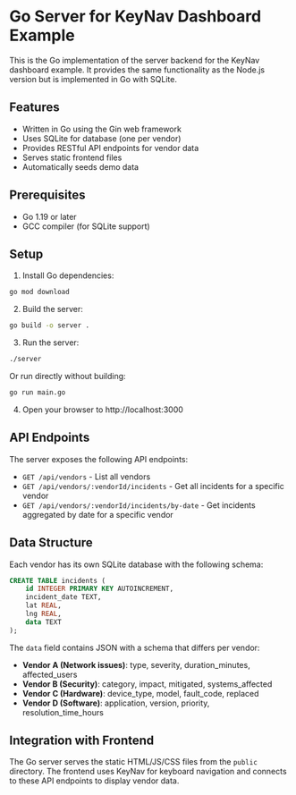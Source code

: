 # Go Server for KeyNav Dashboard Example

This is the Go implementation of the server backend for the KeyNav dashboard example. It provides the same functionality as the Node.js version but is implemented in Go with SQLite.

## Features

- Written in Go using the Gin web framework
- Uses SQLite for database (one per vendor)
- Provides RESTful API endpoints for vendor data
- Serves static frontend files
- Automatically seeds demo data

## Prerequisites

- Go 1.19 or later
- GCC compiler (for SQLite support)

## Setup

1. Install Go dependencies:

```bash
go mod download
```

2. Build the server:

```bash
go build -o server .
```

3. Run the server:

```bash
./server
```

Or run directly without building:

```bash
go run main.go
```

4. Open your browser to http://localhost:3000

## API Endpoints

The server exposes the following API endpoints:

- `GET /api/vendors` - List all vendors
- `GET /api/vendors/:vendorId/incidents` - Get all incidents for a specific vendor
- `GET /api/vendors/:vendorId/incidents/by-date` - Get incidents aggregated by date for a specific vendor

## Data Structure

Each vendor has its own SQLite database with the following schema:

```sql
CREATE TABLE incidents (
    id INTEGER PRIMARY KEY AUTOINCREMENT,
    incident_date TEXT,
    lat REAL,
    lng REAL,
    data TEXT
);
```

The `data` field contains JSON with a schema that differs per vendor:

- **Vendor A (Network issues)**: type, severity, duration_minutes, affected_users
- **Vendor B (Security)**: category, impact, mitigated, systems_affected
- **Vendor C (Hardware)**: device_type, model, fault_code, replaced
- **Vendor D (Software)**: application, version, priority, resolution_time_hours

## Integration with Frontend

The Go server serves the static HTML/JS/CSS files from the `public` directory. The frontend uses KeyNav for keyboard navigation and connects to these API endpoints to display vendor data. 